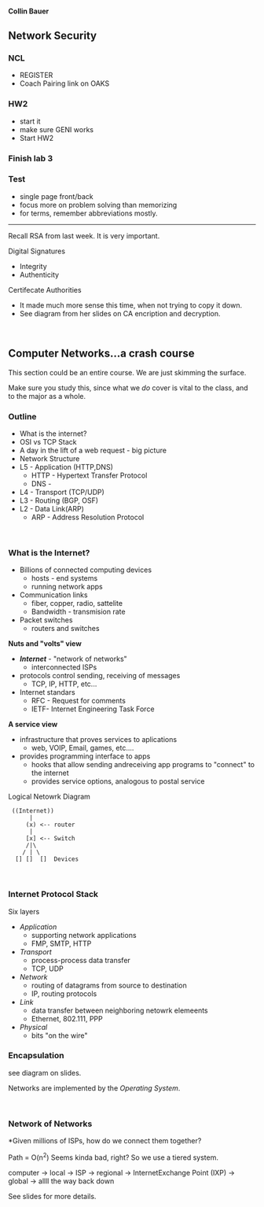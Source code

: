 #### Collin Bauer

## Network Security

### NCL
- REGISTER
- Coach Pairing link on OAKS

### HW2
- start it
- make sure GENI works
- Start HW2

### Finish lab 3

### Test
- single page front/back
- focus more on problem solving than memorizing
- for terms, remember abbreviations mostly.

---

Recall RSA from last week. It is very important.

Digital Signatures
- Integrity
- Authenticity

Certifecate Authorities
- It made much more sense this time, when not trying to copy it down.
- See diagram from her slides on CA encription and decryption.

<br/>

## Computer Networks...a crash course

This section could be an entire course. We are just skimming the surface.

Make sure you study this, since what we *do* cover is vital to the class, and to the major as a whole.

### Outline
- What is the internet?
- OSI vs TCP Stack
- A day in the lift of a web request - big picture
- Network Structure
- L5 - Application (HTTP,DNS)
  - HTTP - Hypertext Transfer Protocol
  - DNS - 
- L4 - Transport (TCP/UDP)
- L3 - Routing (BGP, OSF)
- L2 - Data Link(ARP)
  - ARP - Address Resolution Protocol

<br/>

### What is the Internet?
- Billions of connected computing devices
  - hosts - end systems
  - running network apps
- Communication links
  - fiber, copper, radio, sattelite
  - Bandwidth - transmision rate
- Packet switches
  - routers and switches

**Nuts and "volts" view**
- ***Internet*** - "network of networks"
  - interconnected ISPs
- protocols control sending, receiving of messages
  - TCP, IP, HTTP, etc...
- Internet standars
  - RFC - Request for comments
  - IETF- Internet Engineering Task Force

**A service view**
- infrastructure that proves services to aplications
  - web, VOIP, Email, games, etc....
- provides programming interface to apps
  - hooks that allow sending andreceiving app programs to "connect" to the internet
  - provides service options, analogous to postal service

Logical Netowrk Diagram
```
 ((Internet))
      |
     (x) <-- router
      |
     [x] <-- Switch
     /|\
    / | \
  [] []  []  Devices
```
<br/>

### Internet Protocol Stack

Six layers
- *Application*
  - supporting network applications
  - FMP, SMTP, HTTP
- *Transport*
  - process-process data transfer
  - TCP, UDP
- *Network*
  - routing of datagrams from source to destination
  - IP, routing protocols
- *Link*
  - data transfer between neighboring netowrk elemeents
  - Ethernet, 802.111, PPP
- *Physical*
  - bits "on the wire"


### Encapsulation

see diagram on slides.

Networks are implemented by the *Operating System*.

<br/>

### Network of Networks

*Given millions of ISPs, how do we connect them together?

Path = O(n<sup>2</sup>)
Seems kinda bad, right? So we use a tiered system.

computer -> local -> ISP -> regional -> InternetExchange Point (IXP) -> global -> allll the way back down

See slides for more details.